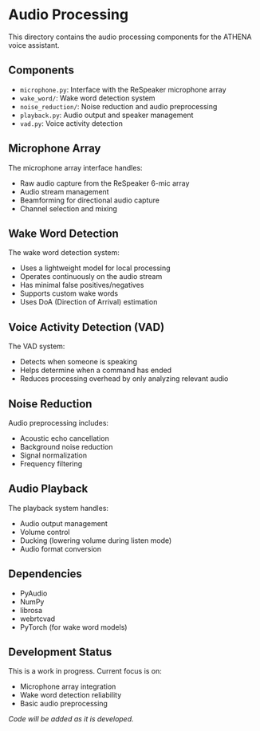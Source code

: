 # Audio Processing

This directory contains the audio processing components for the ATHENA voice assistant.

## Components

- `microphone.py`: Interface with the ReSpeaker microphone array
- `wake_word/`: Wake word detection system
- `noise_reduction/`: Noise reduction and audio preprocessing
- `playback.py`: Audio output and speaker management
- `vad.py`: Voice activity detection

## Microphone Array

The microphone array interface handles:

- Raw audio capture from the ReSpeaker 6-mic array
- Audio stream management
- Beamforming for directional audio capture
- Channel selection and mixing

## Wake Word Detection

The wake word detection system:

- Uses a lightweight model for local processing
- Operates continuously on the audio stream
- Has minimal false positives/negatives
- Supports custom wake words
- Uses DoA (Direction of Arrival) estimation

## Voice Activity Detection (VAD)

The VAD system:

- Detects when someone is speaking
- Helps determine when a command has ended
- Reduces processing overhead by only analyzing relevant audio

## Noise Reduction

Audio preprocessing includes:

- Acoustic echo cancellation
- Background noise reduction
- Signal normalization
- Frequency filtering

## Audio Playback

The playback system handles:

- Audio output management
- Volume control
- Ducking (lowering volume during listen mode)
- Audio format conversion

## Dependencies

- PyAudio
- NumPy
- librosa
- webrtcvad
- PyTorch (for wake word models)

## Development Status

This is a work in progress. Current focus is on:

- Microphone array integration
- Wake word detection reliability
- Basic audio preprocessing

*Code will be added as it is developed.*
